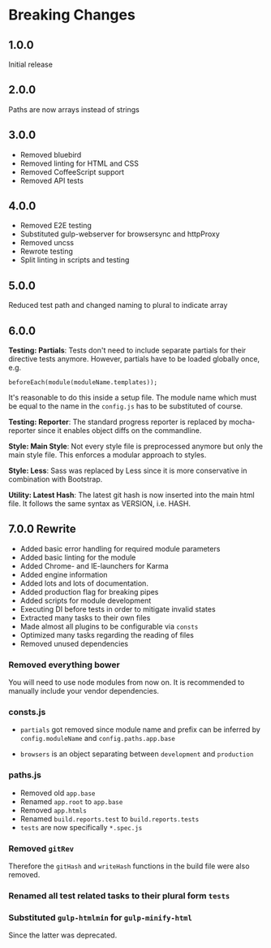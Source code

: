 # Breaking Changes

## 1.0.0

Initial release

## 2.0.0

Paths are now arrays instead of strings

## 3.0.0

* Removed bluebird
* Removed linting for HTML and CSS
* Removed CoffeeScript support
* Removed API tests

## 4.0.0

* Removed E2E testing
* Substituted gulp-webserver for browsersync and httpProxy
* Removed uncss
* Rewrote testing
* Split linting in scripts and testing

## 5.0.0

Reduced test path and changed naming to plural to indicate array

## 6.0.0

**Testing: Partials**: Tests don't need to include separate partials for their directive tests anymore. However, partials have to be loaded globally once, e.g.

```
beforeEach(module(moduleName.templates));
```

It's reasonable to do this inside a setup file. The module name which must be equal to the name in the `config.js` has to be substituted of course.

**Testing: Reporter**: The standard progress reporter is replaced by mocha-reporter since it enables object diffs on the commandline.

**Style: Main Style**: Not every style file is preprocessed anymore but only the main style file. This enforces a modular approach to styles.

**Style: Less**: Sass was replaced by Less since it is more conservative in combination with Bootstrap.

**Utility: Latest Hash**: The latest git hash is now inserted into the main html file. It follows the same syntax as VERSION, i.e. HASH.

## 7.0.0 Rewrite

* Added basic error handling for required module parameters
* Added basic linting for the module
* Added Chrome- and IE-launchers for Karma
* Added engine information
* Added lots and lots of documentation.
* Added production flag for breaking pipes
* Added scripts for module development
* Executing DI before tests in order to mitigate invalid states
* Extracted many tasks to their own files
* Made almost all plugins to be configurable via `consts`
* Optimized many tasks regarding the reading of files
* Removed unused dependencies

### Removed everything bower

You will need to use node modules from now on. It is recommended to manually include your vendor dependencies.

### consts.js

* `partials` got removed since module name and prefix can be inferred by `config.moduleName` and `config.paths.app.base`

* `browsers` is an object separating between `development` and `production`

### paths.js

* Removed old `app.base`
* Renamed `app.root` to `app.base`
* Removed `app.htmls`
* Renamed `build.reports.test` to `build.reports.tests`
* `tests` are now specifically `*.spec.js`

### Removed `gitRev`

Therefore the `gitHash` and `writeHash` functions in the build file were also removed.

### Renamed all test related tasks to their plural form `tests`

### Substituted `gulp-htmlmin` for `gulp-minify-html`

Since the latter was deprecated.

